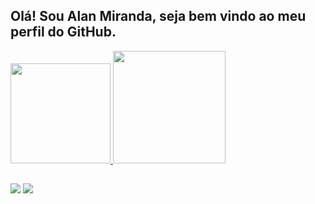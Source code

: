 ## Olá! Sou Alan Miranda, seja bem vindo ao meu perfil do GitHub.
<div>
  <a href="https://github.com/AlAnNuB">
  <img height=160px src="https://github-readme-stats.vercel.app/api?username=AlAnNuB&show_icons=true&theme=github_dark&include_all_commits=true&count_private=true"/>
  <img height=180px src="https://github-readme-stats.vercel.app/api/top-langs/?username=AlAnNuB&layout=compact&langs_count=7&theme=github_dark"/>
</div> 
  
  ##
 

<div>  
  <a href = "mailto:alannub6@gmail.com"><img src="https://img.shields.io/badge/-Gmail-%23333?style=for-the-badge&logo=gmail&logoColor=white" target="_blank"></a>
  <a href="https://www.linkedin.com/in/alanmirandasilva" target="_blank"><img src="https://img.shields.io/badge/-LinkedIn-%230077B5?style=for-the-badge&logo=linkedin&logoColor=white" target="_blank"></a> 
</div>
  
